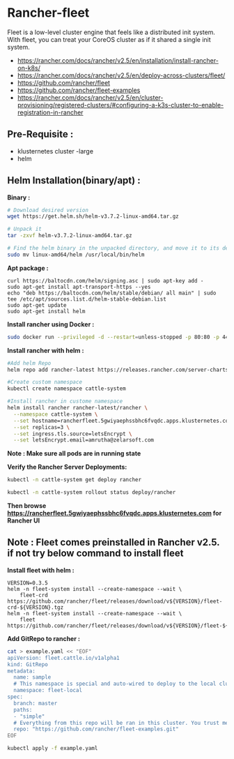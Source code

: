 # Rancher-fleet

 Fleet is a low-level cluster engine that feels like a distributed init system. With fleet, you can treat your CoreOS cluster as if it shared a single init system.


* https://rancher.com/docs/rancher/v2.5/en/installation/install-rancher-on-k8s/
* https://rancher.com/docs/rancher/v2.5/en/deploy-across-clusters/fleet/
* https://github.com/rancher/fleet
* https://github.com/rancher/fleet-examples
* https://rancher.com/docs/rancher/v2.5/en/cluster-provisioning/registered-clusters/#configuring-a-k3s-cluster-to-enable-registration-in-rancher

## Pre-Requisite :

- klusternetes cluster -large
- helm

## Helm Installation(binary/apt) : 

**Binary :**

```bash
# Download desired version 
wget https://get.helm.sh/helm-v3.7.2-linux-amd64.tar.gz

# Unpack it 
tar -zxvf helm-v3.7.2-linux-amd64.tar.gz

# Find the helm binary in the unpacked directory, and move it to its desired destination
sudo mv linux-amd64/helm /usr/local/bin/helm
```
**Apt package :**
```
curl https://baltocdn.com/helm/signing.asc | sudo apt-key add -
sudo apt-get install apt-transport-https --yes
echo "deb https://baltocdn.com/helm/stable/debian/ all main" | sudo tee /etc/apt/sources.list.d/helm-stable-debian.list
sudo apt-get update
sudo apt-get install helm
```
**Install rancher using Docker :**

```bash
sudo docker run --privileged -d --restart=unless-stopped -p 80:80 -p 443:443 rancher/rancher
```

**Install rancher with helm :**

```bash
#Add helm Repo
helm repo add rancher-latest https://releases.rancher.com/server-charts/latest

#Create custom namespace
kubectl create namespace cattle-system

#Install rancher in custome namespace
helm install rancher rancher-latest/rancher \
  --namespace cattle-system \
  --set hostname=rancherfleet.5gwiyaephssbhc6fvqdc.apps.klusternetes.com\
  --set replicas=3 \
  --set ingress.tls.source=letsEncrypt \
  --set letsEncrypt.email=amrutha@zelarsoft.com
```  
  
**Note : Make sure all pods are in running state**   

**Verify the Rancher Server Deployments:**

```bash
kubectl -n cattle-system get deploy rancher

kubectl -n cattle-system rollout status deploy/rancher 
``` 
**Then browse https://rancherfleet.5gwiyaephssbhc6fvqdc.apps.klusternetes.com for Rancher UI**

## Note : Fleet comes preinstalled in Rancher v2.5. if not try below command to install fleet

**Install fleet with helm :**

```
VERSION=0.3.5
helm -n fleet-system install --create-namespace --wait \
    fleet-crd https://github.com/rancher/fleet/releases/download/v${VERSION}/fleet-crd-${VERSION}.tgz
helm -n fleet-system install --create-namespace --wait \
    fleet https://github.com/rancher/fleet/releases/download/v${VERSION}/fleet-${VERSION}.tgz    
```

**Add GitRepo to rancher :**

```bash
cat > example.yaml << "EOF"
apiVersion: fleet.cattle.io/v1alpha1
kind: GitRepo
metadata:
  name: sample
  # This namespace is special and auto-wired to deploy to the local cluster
  namespace: fleet-local
spec:
  branch: master
  paths: 
  - "simple"
  # Everything from this repo will be ran in this cluster. You trust me right?
  repo: "https://github.com/rancher/fleet-examples.git"
EOF

kubectl apply -f example.yaml
```

